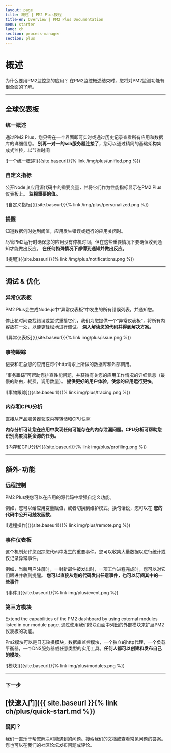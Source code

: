 ```yaml
---
layout: page
title: 概述 | PM2 Plus教程
title-en: Overview | PM2 Plus Documentation
menu: starter
lang: ch
section: process-manager
section: plus
---
```


# 概述

为什么要用PM2监控您的应用？ 在PM2监控概述结束时，您将对PM2监测功能有很全面的了解。

--- 

## 全球仪表板

### 统一概述

通过PM2 Plus，您只需在一个界面即可实时或通过历史记录查看所有应用和数据库的详细信息。 **别再一对一的ssh服务器连接了**，您可以通过精简的基础架构集成式监控，以节省时间

![一个统一概述]({{site.baseurl}}{% link /img/plus/unified.png %})

### 自定义指标

公开Node.js应用源代码中的重要变量，并将它们作为性能指标显示在PM2 Plus仪表板上。 **监视重要的值。**

![自定义指标]({{site.baseurl}}{% link /img/plus/personalized.png %})

### 提醒

知道数据何时达到阈值，应用发生错误或运行的应用关闭时。

尽管PM2运行时确保您的应用没有停机时间，但在这些重要情况下要确保收到通知才能做出反应。 **在任何特殊情况下都得到通知并做出反应。**

![提醒]({{site.baseurl}}{% link /img/plus/notifications.png %})

---

## 调试 & 优化

### 异常仪表板

PM2 Plus会生成Node.js中“异常仪表板”中发生的所有错误列表，并通知您。

停止花时间查找错误或尝试重播它们，我们为您提供一个“异常仪表板”，将所有内容放在一处，以便更轻松地进行调试。 **深入解读您的代码并得到解决方案。**

![异常仪表板]({{site.baseurl}}{% link img/plus/issue.png %})

### 事物跟踪

记录和汇总您的应用在每个http请求上所做的数据库和外部调用。

“事务跟踪”可帮助您排查性能问题，并获得有关您的应用工作情况的详细信息（最慢的路由，耗费，调用数量）。 **提供更好的用户体验，使您的应用运行更快。**


![事物跟踪]({{site.baseurl}}{% link img/plus/tracing.png %})

### 内存和CPU分析

直接从产品服务器获取内存转储和CPU快照

**内存分析可让您在应用中发现任何可能存在的内存泄漏问题。CPU分析可帮助您识别高度消耗资源的任务。**

![内存和CPU分析]({{site.baseurl}}{% link img/plus/profiling.png %})

---

## 额外-功能

### 远程控制

PM2 Plus使您可以在应用的源代码中增强自定义功能。

 例如，您可以给应用变量赋值，或者切换到维护模式。换句话说，您可以在 **您的代码中公开可触发函数**。

![远程操作]({{site.baseurl}}{% link img/plus/remote.png %})

### 事件仪表板

这个机制允许您跟踪您代码中发生的重要事件。您可以收集大量数据以进行统计或仅记录异常事件。

例如，当新用户注册时，一封新邮件被发出时，一项工作进程完成时，您可以对它们跟进并收到提醒。 **您可以直接从您的代码发出任意事件，也可以订阅其中的一些事件**


![事件]({{site.baseurl}}{% link img/plus/event.png %})

### 第三方模块

Extend the capabilities of the PM2 dashboard by using external modules listed in our module page.
通过使用我们模块页面中列出的外部模块来扩展PM2仪表板的功能。


Pm2模块可以是日志轮换模块，数据库监控模块，一个独立的http代理，一个负载平衡器，一个DNS服务器或任意类型的实用工具。**任何人都可以创建和发布自己的模块。**

![模块]({{site.baseurl}}{% link img/plus/modules.png %})


---

### 下一步

[快速入门]({{ site.baseurl }}{% link ch/plus/quick-start.md %})
---

### 疑问？

我们一直乐于帮您解决可能遇到的问题。搜索我们的文档或查看常见问题的答案。您也可以在我们的社区论坛发布问题或评论。


